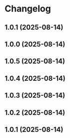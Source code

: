 # Changelog

## 1.0.1 (2025-08-14)

## 1.0.0 (2025-08-14)

## 1.0.5 (2025-08-14)

## 1.0.4 (2025-08-14)

## 1.0.3 (2025-08-14)

## 1.0.2 (2025-08-14)

## 1.0.1 (2025-08-14)
